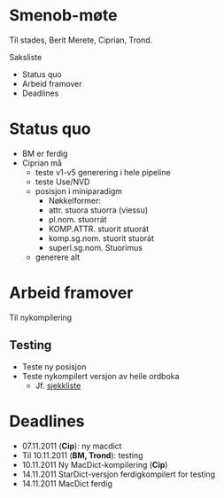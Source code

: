 # Smenob-møte

Til stades, Berit Merete, Ciprian, Trond.

Saksliste

* Status quo
* Arbeid framover
* Deadlines

# Status quo

* BM er ferdig
* Ciprian må
    - teste v1-v5 generering i hele pipeline
    - teste Use/NVD
    - posisjon i miniparadigm
        - Nøkkelformer:
        - attr. stuora stuorra (viessu)
        - pl.nom. stuorrát
        - KOMP.ATTR. stuorit stuorát
        - komp.sg.nom. stuorit stuorát
        - superl.sg.nom. Stuorimus
    - generere alt

# Arbeid framover

Til nykompilering

## Testing

* Teste ny posisjon
* Teste nykompilert versjon av heile ordboka
    - Jf. [sjekkliste](../../dicts/checklist.html)

# Deadlines

* 07.11.2011 (**Cip**): ny macdict
* Til 10.11.2011 (**BM, Trond**): testing
* 10.11.2011 Ny MacDict-kompilering (**Cip**)
* 14.11.2011 StarDict-versjon ferdigkompilert for testing
* 14.11.2011 MacDict ferdig
